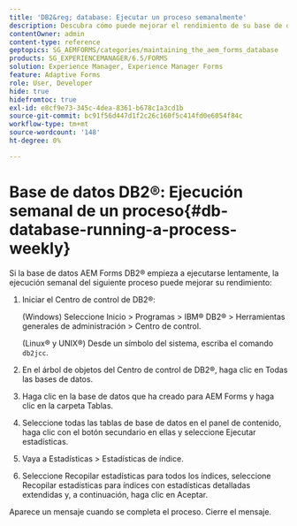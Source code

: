```yaml
---
title: 'DB2&reg; database: Ejecutar un proceso semanalmente'
description: Descubra cómo puede mejorar el rendimiento de su base de datos AEM Forms DB2&reg;.
contentOwner: admin
content-type: reference
geptopics: SG_AEMFORMS/categories/maintaining_the_aem_forms_database
products: SG_EXPERIENCEMANAGER/6.5/FORMS
solution: Experience Manager, Experience Manager Forms
feature: Adaptive Forms
role: User, Developer
hide: true
hidefromtoc: true
exl-id: e8cf9e73-345c-4dea-8361-b678c1a3cd1b
source-git-commit: bc91f56d447d1f2c26c160f5c414fd0e6054f84c
workflow-type: tm+mt
source-wordcount: '148'
ht-degree: 0%

---
```


# Base de datos DB2®: Ejecución semanal de un proceso{#db-database-running-a-process-weekly}

Si la base de datos AEM Forms DB2® empieza a ejecutarse lentamente, la ejecución semanal del siguiente proceso puede mejorar su rendimiento:

1. Iniciar el Centro de control de DB2®:

   (Windows) Seleccione Inicio > Programas > IBM® DB2® > Herramientas generales de administración > Centro de control.

   (Linux® y UNIX®) Desde un símbolo del sistema, escriba el comando `db2jcc`.

1. En el árbol de objetos del Centro de control de DB2®, haga clic en Todas las bases de datos.
1. Haga clic en la base de datos que ha creado para AEM Forms y haga clic en la carpeta Tablas.
1. Seleccione todas las tablas de base de datos en el panel de contenido, haga clic con el botón secundario en ellas y seleccione Ejecutar estadísticas.
1. Vaya a Estadísticas > Estadísticas de índice.
1. Seleccione Recopilar estadísticas para todos los índices, seleccione Recopilar estadísticas para índices con estadísticas detalladas extendidas y, a continuación, haga clic en Aceptar.

Aparece un mensaje cuando se completa el proceso. Cierre el mensaje.
